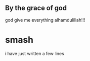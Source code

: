 ## By the grace of god
god give me everything alhamdulillah!!!

# smash

i have just written a few lines
